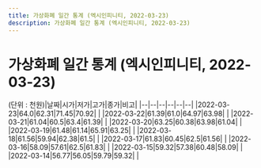 ```yaml
---
title: 가상화폐 일간 통계 (엑시인피니티, 2022-03-23)
description: 가상화폐 일간 통계 (엑시인피니티, 2022-03-23)
---
```


가상화폐 일간 통계 (엑시인피니티, 2022-03-23)
===

(단위 : 천원)|날짜|시가|저가|고가|종가|비고|
|--|--|--|--|--|--|
|2022-03-23|64.0|62.31|71.45|70.92|    |
|2022-03-22|61.39|61.0|64.97|63.98|    |
|2022-03-21|61.04|60.5|63.4|61.39|    |
|2022-03-20|63.25|60.38|63.98|61.04|    |
|2022-03-19|61.48|61.14|65.91|63.25|    |
|2022-03-18|61.56|59.94|62.38|61.5|    |
|2022-03-17|61.83|60.45|62.5|61.56|    |
|2022-03-16|58.09|57.61|62.5|61.83|    |
|2022-03-15|59.32|57.38|60.48|58.09|    |
|2022-03-14|56.77|56.05|59.79|59.32|    |
